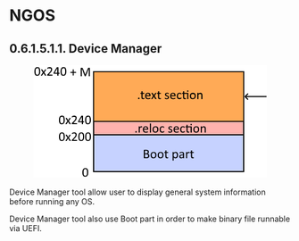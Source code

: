 NGOS
====

0.6.1.5.1.1. Device Manager
---------------------------

<p align="center">
    <img src="https://github.com/Gris87/ngos/blob/master/src/os/bootloader_tools/devicemanager/Image%20structure.png?raw=true" alt="Image structure"/>
</p>

Device Manager tool allow user to display general system information before running any OS.

Device Manager tool also use Boot part in order to make binary file runnable via UEFI.
